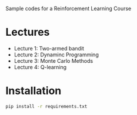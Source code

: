 Sample codes for a Reinforcement Learning Course

# Lectures

- Lecture 1: Two-armed bandit
- Lecture 2: Dynaminc Programming
- Lecture 3: Monte Carlo Methods
- Lecture 4: Q-learning

# Installation

```bash
pip install -r requirements.txt
```
